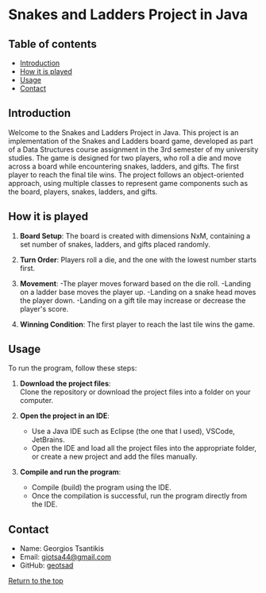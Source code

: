 # Snakes and Ladders Project in Java

## Table of contents
- [Introduction](#introduction)
- [How it is played](#how-it-is-played)
- [Usage](#usage)
- [Contact](#contact)


## Introduction

Welcome to the Snakes and Ladders Project in Java. This project is an implementation of the Snakes and Ladders board game, developed as part of a Data Structures course 
assignment in the 3rd semester of my university studies.  The game is designed for two players, who roll a die and move across a board while encountering snakes, ladders, 
and gifts. The first player to reach the final tile wins. The project follows an object-oriented approach, using multiple classes to represent game components such as the 
board, players, snakes, ladders, and gifts.


## How it is played

1. **Board Setup**: The board is created with dimensions NxM, containing a set number of snakes, ladders, and gifts placed randomly.
   
2. **Turn Order**: Players roll a die, and the one with the lowest number starts first.
   
2. **Movement**:
-The player moves forward based on the die roll.
-Landing on a ladder base moves the player up.
-Landing on a snake head moves the player down.
-Landing on a gift tile may increase or decrease the player's score.

4. **Winning Condition**: The first player to reach the last tile wins the game.


## Usage 

To run the program, follow these steps:

1. **Download the project files**:  
   Clone the repository or download the project files into a folder on your computer.

2. **Open the project in an IDE**:  
   - Use a Java IDE such as Eclipse (the one that I used), VSCode, JetBrains.
   - Open the IDE and load all the project files into the appropriate folder, or create a new project and add the files manually.

3. **Compile and run the program**:  
   - Compile (build) the program using the IDE.  
   - Once the compilation is successful, run the program directly from the IDE.

## Contact

* Name: Georgios Tsantikis
* Email: giotsa44@gmail.com
* GitHub: [geotsad](https://github.com/geotsad)

[Return to the top](#table-of-contents)
